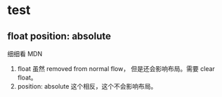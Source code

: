 # test

## float position: absolute

细细看 MDN

1. float
   虽然 removed from normal flow， 但是还会影响布局。需要 clear float。
2. position: absolute
   这个相反，这个不会影响布局。
